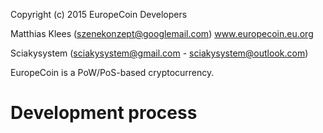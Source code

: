 Copyright (c) 2015 EuropeCoin Developers

Matthias Klees (szenekonzept@googlemail.com)
www.europecoin.eu.org

Sciakysystem (sciakysystem@gmail.com - sciakysystem@outlook.com)

EuropeCoin is a PoW/PoS-based cryptocurrency.

Development process
===========================



